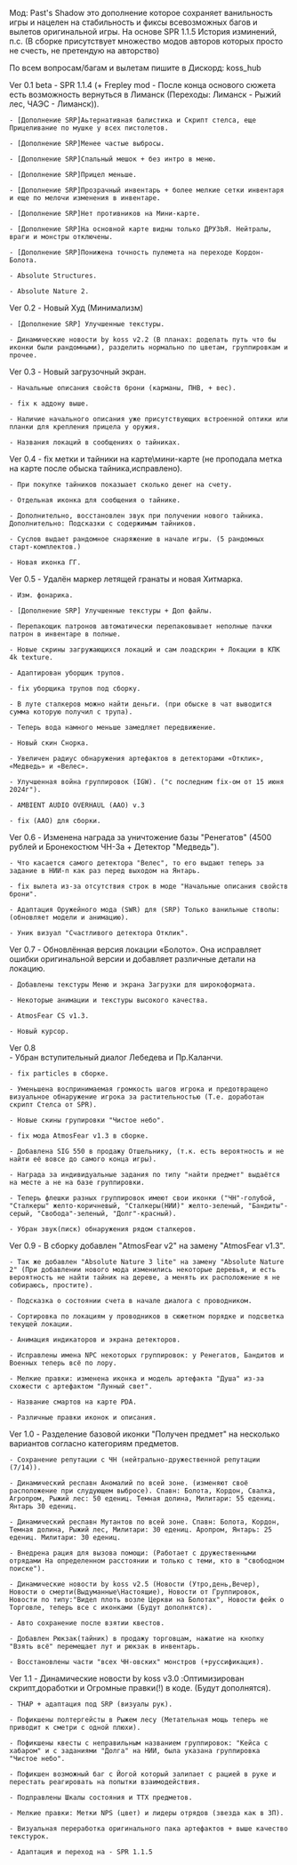 Мод: Past's Shadow это дополнение которое сохраняет ванильность игры и нацелен на стабильность и фиксы всевозможных багов и вылетов оригинальной игры.
На основе SPR 1.1.5 
История изминений, п.с. (В сборке присутствует множество модов авторов которых просто не счесть, не претендую на авторство)

По всем вопросам/багам и вылетам пишите в Дискорд: koss_hub

 Ver 0.1 beta
	- SPR 1.1.4 (+ Frepley mod - После конца основого сюжета есть возможность вернуться в Лиманск (Переходы: Лиманск - Рыжий лес, ЧАЭС - Лиманск)).

	- [Дополнение SRP]Aьтернативная балистика и Скрипт стелса, еще Прицеливание по мушке у всех пистолетов.
	
	- [Дополнение SRP]Менее частые выбросы.
	
	- [Дополнение SRP]Спальный мешок + без интро в меню.
	
	- [Дополнение SRP]Прицел меньше.
	
	- [Дополнение SRP]Прозрачный инвентарь + более мелкие сетки инвентаря и еще по мелочи изменения в инвентаре.
	
	- [Дополнение SRP]Нет противников на Мини-карте.
	
	- [Дополнение SRP]На основной карте видны только ДРУЗЬЯ. Нейтралы, враги и монстры отключены.
	
	- [Дополнение SRP]Понижена точность пулемета на переходе Кордон-Болота.
	
	- Absolute Structures.
	
	- Absolute Nature 2.
	
 Ver 0.2
	- Новый Худ (Минимализм)

	- [Дополнение SRP] Улучшенные текстуры.

	- Динамические новости by koss v2.2 (В планах: доделать путь что бы иконки были рандомными), разделить нормально по цветам, группировкам и прочее.
	
  Ver 0.3
	- Новый загрузочный  экран.
	
	- Начальные описания свойств брони (карманы, ПНВ, + вес).

	- fix к аддону выше.
	
	- Наличие начального описания уже присутствующих встроенной оптики или планки для крепления прицела у оружия.
	
	- Названия локаций в сообщениях о тайниках.
	
  Ver 0.4
	- fix метки и тайники на карте\мини-карте (не проподала метка на карте после обыска тайника,исправлено).
	
	- При покупке тайников показыает сколько денег на счету.

	- Отдельная иконка для сообщения о тайнике.
		
	- Дополнительно, восстановлен звук при получении нового тайника. Дополнительно: Подсказки с содержимым тайников.
	
	- Суслов выдает рандомное снаряжение в начале игры. (5 рандомных старт-комплектов.)

	- Новая иконка ГГ.
	
  Ver 0.5
	- Удалён маркер летящей гранаты и новая Хитмарка.

	- Изм. фонарика.
	
	- [Дополнение SRP] Улучшенные текстуры + Доп файлы.
	
	- Перепакощик патронов автоматически перепаковывает неполные пачки патрон в инвентаре в полные.
	
	- Новые скрины загружающихся локаций и сам лоадскрин + Локации в КПК 4k texture.
	
	- Адаптирован уборщик трупов.

	- fix уборщика трупов под сборку.
	
	- В луте сталкеров можно найти деньги. (при обыске в чат выводится сумма которую получил с трупа).
	
	- Теперь вода намного меньше замедляет передвижение.
	
	- Новый скин Снорка.
	
	- Увеличен радиус обнаружения артефактов в детекторами «Отклик», «Медведь» и «Велес».
	
	- Улучшенная война группировок (IGW). ("с последним fix-ом от 15 июня 2024г").
	
	- AMBIENT AUDIO OVERHAUL (AAO) v.3 
	
	- fix (AAO) для сборки.
	
  Ver 0.6
	- Изменена награда за уничтожение базы "Ренегатов" (4500 рублей и Бронекостюм ЧН-3а + Детектор "Медведь").

	- Что касается самого детектора "Велес", то его выдают теперь за задание в НИИ-п как раз перед выходом на Янтарь.
	
	- fix вылета из-за отсутствия строк в моде "Начальные описания свойств брони".
	
	- Адаптация Оружейного мода (SWR) для (SRP) Только ванильные стволы:(обновляет модели и анимацию).
	
	- Уник визуал "Счастливого детектора Отклик".
	
  Ver 0.7
	- Обновлённая версия локации «Болото». Она исправляет ошибки оригинальной версии и добавляет различные детали на локацию.
	
	- Добавлены текстуры Меню и экрана Загрузки для широкоформата.

	- Некоторые анимации и текстуры высокого качества.
	
	- AtmosFear CS v1.3. 
	
	- Новый курсор.

  Ver 0.8	
	- Убран вступительный диалог Лебедева и Пр.Каланчи.
	
	- fix particles в сборке.
	
	- Уменьшена воспринимаемая громкость шагов игрока и предотвращено визуальное обнаружение игрока за растительностью (Т.е. доработан скрипт Стелса от SPR).
	
	- Новые скины групировки "Чистое небо".
	
	- fix мода AtmosFear v1.3 в сборке.
	
	- Добавлена SIG 550 в продажу Отшельнику, (т.к. есть вероятность и не найти её вовсе до самого конца игры).
	
	- Награда за индивидуальные задания по типу "найти предмет" выдаётся на месте а не на базе группировки.
	
	- Теперь флешки разных группировок имеют свои иконки ("ЧН"-голубой, "Сталкеры" желто-коричневый, "Сталкеры(НИИ)" желто-зеленый, "Бандиты"-серый, "Свобода"-зеленый, "Долг"-красный).
	
	- Убран звук(писк) обнаружения рядом сталкеров.
	
  Ver 0.9
	- В сборку добавлен "AtmosFear v2" на замену "AtmosFear v1.3".

	- Так же добавлен "Absolute Nature 3 lite" на замену "Absolute Nature 2" (При добавлении нового мода изменились некоторые деревья, и есть вероятность не найти тайник на дереве, а менять их расположение я не собираюсь, простите).
	
	- Подсказка о состоянии счета в начале диалога с проводником.
	
	- Cортировка по локациям у проводников в сюжетном порядке и подсветка текущей локации.
	
	- Анимация индикаторов и экрана детекторов.
	
	- Исправлены имена NPC некоторых группировок: у Ренегатов, Бандитов и Военных теперь всё по лору.
	
	- Мелкие правки: изменена иконка и модель артефакта "Душа" из-за схожести с артефактом "Лунный свет".
	
	- Название смартов на карте PDA.
	
	- Различные правки иконок и описания.
	
  Ver 1.0
	- Разделение базовой иконки "Получен предмет" на несколько вариантов согласно категориям предметов.
	
	- Сохранение репутации с ЧН (нейтрально-дружественной репутации (7/14)).
	
	- Динамический респавн Аномалий по всей зоне. (изменяют своё расположение при слудующем выбросе). Спавн: Болота, Кордон, Свалка, Агропром, Рыжий лес: 50 едениц. Темная долина, Милитари: 55 едениц. Янтарь 30 едениц.
	
	- Динамический респавн Мутантов по всей зоне. Спавн: Болота, Кордон, Темная долина, Рыжий лес, Милитари: 30 едениц. Аропром, Янтарь: 25 едениц. Милитари: 30 едениц.
	
	- Внедрена рация для вызова помощи: (Работает с дружественными отрядами На определенном расстоянии и только с теми, кто в "свободном поиске").
	
	- Динамические новости by koss v2.5 (Новости (Утро,день,Вечер), Новости о смерти(Выдуманные\Настоящие), Новости от Группировок, Новости по типу:"Видел плоть возле Церкви на Болотах", Новости фейк о Торговле, теперь все с иконками (Будут дополнятся).
	
	- Авто сохранение после взятии квестов.
	
	- Добавлен Рюкзак(тайник) в продажу торговцам, нажатие на кнопку "Взять всё" перемещает лут и рюкзак в инвентарь.
	
	- Восстановлены части "всех ЧН-овских" монстров (+руссификация). 
	
  Ver 1.1
	- Динамические новости by koss v3.0 :Оптимизирован скрипт,доработки и Огромные правки(!) в коде. (Будут дополнятся).
	
	- THAP + адаптация под SRP (визуалы рук).
	
	- Пофикшены полтергейсты в Рыжем лесу (Метательная мощь теперь не приводит к сметри с одной плюхи).
	
	- Пофикшены квесты с неправильным названием группировок: "Кейса с хабаром" и с заданиями "Долга" на НИИ, была указана группировка "Чистое небо".
	
	- Пофикшен возможный баг с Йогой который залипает с рацией в руке и перестать реагировать на попытки взаимодействия.
	
	- Подправлены Шкалы состояния и ТТХ предметов.
	
	- Мелкие правки: Метки NPS (цвет) и лидеры отрядов (звезда как в ЗП).
	
	- Визуальная переработка оригинального пака артефактов + выше качество текстурок.
	
	- Адаптация и переход на - SPR 1.1.5
